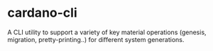 # cardano-cli

A CLI utility to support a variety of key material operations (genesis, migration, pretty-printing..) for different system generations.

